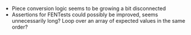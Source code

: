 - Piece conversion logic seems to be growing a bit disconnected
- Assertions for FENTests could possibly be improved, seems unnecessarily long? Loop over an array of expected values in the same order?